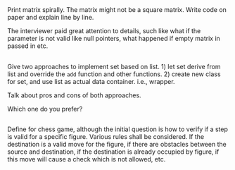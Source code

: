 ##

Print matrix spirally. The matrix might not be a square matrix. Write
code on paper and explain line by line.

The interviewer paid great attention to details, such like what if the
parameter is not valid like null pointers, what happened if empty
matrix in passed in etc.

##

Give two approaches to implement set based on list. 1) let set derive
from list and override the `add` function and other functions. 2)
create new class for set, and use list as actual data container. i.e.,
wrapper.

Talk about pros and cons of both approaches.

Which one do you prefer?

##

Define for chess game, although the initial question is how to verify
if a step is valid for a specific figure. Various rules shall be
considered. If the destination is a valid move for the figure, if
there are obstacles between the source and destination, if the
destination is already occupied by figure, if this move will cause a
check which is not allowed, etc.
